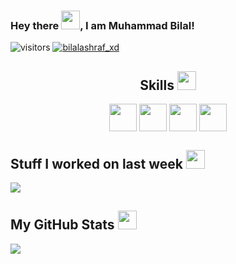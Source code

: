 <div align="center">
<!-- <img width="100%" height = "250px" src="" alt="cover" /> -->
</div>

### Hey there <img src="https://raw.githubusercontent.com/MartinHeinz/MartinHeinz/master/wave.gif" width="30px">, I am Muhammad Bilal!
![visitors](https://visitor-badge.glitch.me/badge?page_id=mianbilalashraf.mianbilalashraf)  <a href="https://twitter.com/bilalashraf_xd" target="blank"><img src="https://img.shields.io/twitter/follow/bilalashraf_xd?logo=twitter&style=for-the-badge" alt="bilalashraf_xd" /></a> 


<h2 align='center'> Skills <img src = "https://media2.giphy.com/media/QssGEmpkyEOhBCb7e1/giphy.gif?cid=ecf05e47a0n3gi1bfqntqmob8g9aid1oyj2wr3ds3mg700bl&rid=giphy.gif" width = 30px> </h2>
<p align = 'center'>
<img width ='44px' align='center' src ='https://raw.githubusercontent.com/rahulbanerjee26/githubAboutMeGenerator/main/icons/reactjs.svg'>
<img width ='44px' align='center' src ='https://raw.githubusercontent.com/rahulbanerjee26/githubAboutMeGenerator/main/icons/laravel.svg'>
<img width ='44px' align='center' src ='https://raw.githubusercontent.com/rahulbanerjee26/githubAboutMeGenerator/main/icons/javascript.svg'>
<img width ='44px' align='center' src ='https://raw.githubusercontent.com/rahulbanerjee26/githubAboutMeGenerator/main/icons/mongodb.svg'>
<br>
</p>
<h2> Stuff I worked on last week  <img src = "https://media1.giphy.com/media/JZ40cnfnN11KycrvMF/giphy.gif?cid=ecf05e47a0n3gi1bfqntqmob8g9aid1oyj2wr3ds3mg700bl&rid=giphy.gif" width = 30px> </h2>
<a href="#">
<img align="center" src="https://github-readme-stats.vercel.app/api/wakatime?username=@mianbilalashraf&compact=True"/>
</a>
<br>



<h2> My GitHub Stats <img src='https://media1.giphy.com/media/du3J3cXyzhj75IOgvA/giphy.gif?cid=ecf05e47x2g034i9pzwtzzsd3xgg2w9nr94t4tflbbgo3008&rid=giphy.gif' width='30px'> </h2>
<a href="#">
<img align="left" src="https://github-readme-stats.vercel.app/api?username=mianbilalashraf&count_private=true&show_icons=true&theme=default" />
</a>
